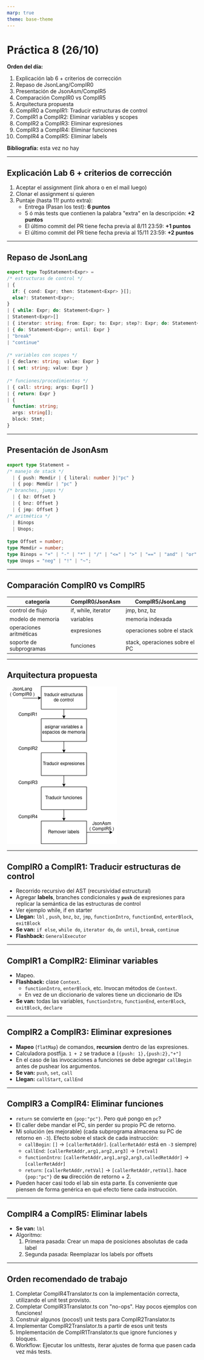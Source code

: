 ```yaml
---
marp: true
theme: base-theme
---
```

# Práctica 8 (26/10)
**Orden del día:**

1. Explicación lab 6 + criterios de corrección
1. Repaso de JsonLang/CompIR0
1. Presentación de JsonAsm/CompIR5
3. Comparación CompIR0 vs CompIR5
4. Arquitectura propuesta
4. CompIR0 a CompIR1: Traducir estructuras de control
4. CompIR1 a CompIR2: Eliminar variables y scopes
4. CompIR2 a CompIR3: Eliminar expresiones
4. CompIR3 a CompIR4: Eliminar funciones
4. CompIR4 a CompIR5: Eliminar labels


**Bibliografía:** esta vez no hay

---


## Explicación Lab 6 + criterios de corrección
1. Aceptar el assignment (link ahora o en el mail luego)
2. Clonar el assignment si quieren
3. Puntaje (hasta 11! punto extra):
    - Entrega (Pasan los test): **6 puntos**
    - 5 ó más tests que contienen la palabra "extra" en la descripción: **+2 puntos**
    - El último commit del PR tiene fecha previa al 8/11 23:59: **+1 puntos**
    - El último commit del PR tiene fecha previa al 15/11 23:59: **+2 puntos**

---

## Repaso de JsonLang
```ts
export type TopStatement<Expr> = 
/* estructuras de control */
| {
  if: { cond: Expr; then: Statement<Expr> }[];
  else?: Statement<Expr>;
}
| { while: Expr; do: Statement<Expr> }
| Statement<Expr>[]
| { iterator: string; from: Expr; to: Expr; step?: Expr; do: Statement<Expr> }
| { do: Statement<Expr>; until: Expr }
| "break"
| "continue"

/* variables con scopes */
| { declare: string; value: Expr }
| { set: string; value: Expr }

/* funciones/procedimientos */
| { call: string; args: Expr[] }
| { return: Expr }
| {
  function: string;
  args: string[];
  block: Stmt;
}
```

---

## Presentación de JsonAsm
```ts
export type Statement =
/* manejo de stack */
  | { push: Memdir | { literal: number }|"pc" }
  | { pop: Memdir | "pc" }
/* branches, jumps */
  | { bz: Offset }
  | { bnz: Offset }
  | { jmp: Offset }
/* aritmética */
  | Binops
  | Unops;

type Offset = number;
type Memdir = number;
type Binops = "+" | "-" | "*" | "/" | "<=" | ">" | "==" | "and" | "or" /* etc */;
type Unops = "neg" | "!" | "~";
```

---

## Comparación CompIR0 vs CompIR5

| categoría               | CompIR0/JsonAsm     | CompIR5/JsonLang               |
| ----------------------- | ------------------- | ------------------------------ |
| control de flujo        | if, while, iterator | jmp, bnz, bz                   |
| modelo de memoria       | variables           | memoria indexada               |
| operaciones aritméticas | expresiones         | operaciones sobre el stack     |
| soporte de subprogramas | funciones           | stack, operaciones sobre el PC |

---

## Arquitectura propuesta
![bg right contain](./Arquitectura_compilador.drawio.png)

---

## CompIR0 a CompIR1: Traducir estructuras de control
- Recorrido recursivo del AST (recursividad estructural)
- Agregar **labels**, branches condicionales  y **`push`** de expresiones para replicar la semántica de las estructuras de control
- Ver ejemplo while, if en starter
- **Llegan:** `lbl` , `push`, `bnz`, `bz`, `jmp`, `functionIntro`, `functionEnd`, `enterBlock`, `exitBlock`
- **Se van:** `if else`, `while do`, `iterator do`, `do until`, `break`, `continue`
- **Flashback:** `GeneralExecutor`

---

## CompIR1 a CompIR2: Eliminar variables
- Mapeo.
- **Flashback:** clase `Context`. 
    - `functionIntro`, `enterBlock`, etc. Invocan métodos de `Context`. 
    - En vez de un diccionario de valores tiene un diccionario de IDs
- **Se van:** todas las variables, `functionIntro`, `functionEnd`, `enterBlock`, `exitBlock`, `declare`

---

## CompIR2 a CompIR3: Eliminar expresiones
- **Mapeo** (`flatMap`) de comandos, **recursion** dentro de las expresiones.
- Calculadora postfija. `1 + 2` se traduce a `[{push: 1},{push:2},"+"]`
- En el caso de las invocaciones a funciones se debe agregar `callBegin` antes de pushear los argumentos.
- **Se van:** `push`, `set`, `call`
- **Llegan:** `callStart`, `callEnd`

---

## CompIR3 a CompIR4: Eliminar funciones
- `return` se convierte en `{pop:"pc"}`. Pero qué pongo en `pc`?
- El caller debe mandar el PC, sin perder su propio PC de retorno.
- Mi solución (es mejorable) (cada subprograma almacena su PC de retorno en `-3`). Efecto sobre el stack de cada instrucción:
    - `callBegin`: `[]` -> `[callerRetAddr]`. (`callerRetAddr` está en `-3` siempre)
    - `callEnd`: `[callerRetAddr,arg1,arg2,arg3]` -> `[retval]`
    - `functionIntro`: `[callerRetAddr,arg1,arg2,arg3,calledRetAddr]` -> `[callerRetAddr]`
    - `return`: `[callerRetAddr,retVal]` -> `[callerRetAddr,retVal]`. hace `{pop:"pc"}` de **su** dirección de retorno + 2.
- Pueden hacer casi todo el lab sin esta parte. Es conveniente que piensen de forma genérica en qué efecto tiene cada instrucción.

---

## CompIR4 a CompIR5: Eliminar labels
- **Se van:** `lbl`
- Algoritmo:
  1. Primera pasada: Crear un mapa de posiciones absolutas de cada label
  2. Segunda pasada: Reemplazar los labels por offsets
---

## Orden recomendado de trabajo
1. Completar CompIR4Translator.ts con la implementación correcta, utilizando el unit test provisto.
2. Completar CompIR3Translator.ts con "no-ops". Hay pocos ejemplos con funciones!
3. Construir algunos (pocos!) unit tests para CompIR2Translator.ts
4. Implementar CompIR2Translator.ts a partir de esos unit tests
5. Implementación de CompIR1Translator.ts que ignore funciones y bloques.
6. Workflow: Ejecutar los unittests, iterar ajustes de forma que pasen cada vez más tests.